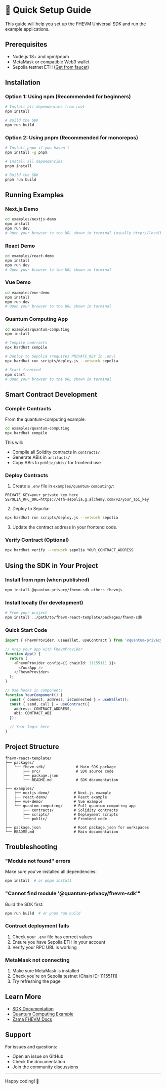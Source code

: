 # 🚀 Quick Setup Guide

This guide will help you set up the FHEVM Universal SDK and run the example applications.

## Prerequisites

- Node.js 18+ and npm/pnpm
- MetaMask or compatible Web3 wallet
- Sepolia testnet ETH ([Get from faucet](https://sepoliafaucet.com/))

## Installation

### Option 1: Using npm (Recommended for beginners)

```bash
# Install all dependencies from root
npm install

# Build the SDK
npm run build
```

### Option 2: Using pnpm (Recommended for monorepos)

```bash
# Install pnpm if you haven't
npm install -g pnpm

# Install all dependencies
pnpm install

# Build the SDK
pnpm run build
```

## Running Examples

### Next.js Demo

```bash
cd examples/nextjs-demo
npm install
npm run dev
# Open your browser to the URL shown in terminal (usually http://localhost:3000)
```

### React Demo

```bash
cd examples/react-demo
npm install
npm run dev
# Open your browser to the URL shown in terminal
```

### Vue Demo

```bash
cd examples/vue-demo
npm install
npm run dev
# Open your browser to the URL shown in terminal
```

### Quantum Computing App

```bash
cd examples/quantum-computing
npm install

# Compile contracts
npx hardhat compile

# Deploy to Sepolia (requires PRIVATE_KEY in .env)
npx hardhat run scripts/deploy.js --network sepolia

# Start frontend
npm start
# Open your browser to the URL shown in terminal
```

## Smart Contract Development

### Compile Contracts

From the quantum-computing example:

```bash
cd examples/quantum-computing
npx hardhat compile
```

This will:
- Compile all Solidity contracts in `contracts/`
- Generate ABIs in `artifacts/`
- Copy ABIs to `public/abis/` for frontend use

### Deploy Contracts

1. Create a `.env` file in `examples/quantum-computing/`:

```env
PRIVATE_KEY=your_private_key_here
SEPOLIA_RPC_URL=https://eth-sepolia.g.alchemy.com/v2/your_api_key
```

2. Deploy to Sepolia:

```bash
npx hardhat run scripts/deploy.js --network sepolia
```

3. Update the contract address in your frontend code.

### Verify Contract (Optional)

```bash
npx hardhat verify --network sepolia YOUR_CONTRACT_ADDRESS
```

## Using the SDK in Your Project

### Install from npm (when published)

```bash
npm install @quantum-privacy/fhevm-sdk ethers fhevmjs
```

### Install locally (for development)

```bash
# From your project
npm install ../path/to/fhevm-react-template/packages/fhevm-sdk
```

### Quick Start Code

```typescript
import { FhevmProvider, useWallet, useContract } from '@quantum-privacy/fhevm-sdk';

// Wrap your app with FhevmProvider
function App() {
  return (
    <FhevmProvider config={{ chainId: 11155111 }}>
      <YourApp />
    </FhevmProvider>
  );
}

// Use hooks in components
function YourComponent() {
  const { connect, address, isConnected } = useWallet();
  const { send, call } = useContract({
    address: CONTRACT_ADDRESS,
    abi: CONTRACT_ABI
  });

  // Your logic here
}
```

## Project Structure

```
fhevm-react-template/
├── packages/
│   └── fhevm-sdk/              # Main SDK package
│       ├── src/                # SDK source code
│       ├── package.json
│       └── README.md           # SDK documentation
│
├── examples/
│   ├── nextjs-demo/           # Next.js example
│   ├── react-demo/            # React example
│   ├── vue-demo/              # Vue example
│   └── quantum-computing/     # Full quantum computing app
│       ├── contracts/         # Solidity contracts
│       ├── scripts/           # Deployment scripts
│       └── public/            # Frontend code
│
├── package.json               # Root package.json for workspaces
└── README.md                  # Main documentation
```

## Troubleshooting

### "Module not found" errors

Make sure you've installed all dependencies:
```bash
npm install  # or pnpm install
```

### "Cannot find module '@quantum-privacy/fhevm-sdk'"

Build the SDK first:
```bash
npm run build  # or pnpm run build
```

### Contract deployment fails

1. Check your `.env` file has correct values
2. Ensure you have Sepolia ETH in your account
3. Verify your RPC URL is working

### MetaMask not connecting

1. Make sure MetaMask is installed
2. Check you're on Sepolia testnet (Chain ID: 11155111)
3. Try refreshing the page

## Learn More

- [SDK Documentation](./packages/fhevm-sdk/README.md)
- [Quantum Computing Example](./examples/quantum-computing/README.md)
- [Zama FHEVM Docs](https://docs.zama.ai/fhevm)

## Support

For issues and questions:
- Open an issue on GitHub
- Check the documentation
- Join the community discussions

---

Happy coding! 🎉
